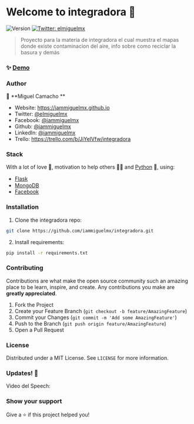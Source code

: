 # Welcome to integradora 👋
![Version](https://img.shields.io/badge/version-1.0-blue.svg?cacheSeconds=2592000)
[![Twitter: elmiguelmx](https://img.shields.io/twitter/follow/elmiguelmx.svg?style=social)](https://twitter.com/elmiguelmx)

> Proyecto para la materia de integradora el cual muestra el mapas donde existe contaminacion del aire, info sobre como reciclar la basura y demás

### ✨ [Demo](https://iammiguelmx-integradora.glitch.me/)

### Author

👤 **Miguel Camacho **

* Website: https://iammiguelmx.github.io
* Twitter: [@elmiguelmx](https://twitter.com/elmiguelmx)
* Facebook: [@iammiguelmx](https://www.facebook.com/iammiguelmx)
* Github: [@iammiguelmx](https://github.com/iammiguelmx)
* LinkedIn: [@iammiguelmx](www.linkedin.com/in/iammiguelmx)
* Trello: https://trello.com/b/JiYeIVfw/integradora

### Stack

With a lot of love 💖, motivation to help others 💪🏼 and [Python](https://www.python.org/) 🐍, using:

* [Flask](https://www.palletsprojects.com/p/flask/) <img src="https://emojis.slackmojis.com/emojis/images/1501021338/314/flask.png" width="15">
* [MongoDB](https://www.mongodb.com/) <img src="https://www.mongodb.com/assets/images/global/favicon.ico" width="15">
* [Facebook](https://developers.facebook.com) 

### Installation

1. Clone the integradora repo:
```bash
git clone https://github.com/iammiguelmx/integradora.git
```
2. Install requirements:
```bash
pip install -r requirements.txt
```

### Contributing

Contributions are what make the open source community such an amazing place to be learn, inspire, and create. Any contributions you make are **greatly appreciated**.

1. Fork the Project
2. Create your Feature Branch (`git checkout -b feature/AmazingFeature`)
3. Commit your Changes (`git commit -m 'Add some AmazingFeature'`)
4. Push to the Branch (`git push origin feature/AmazingFeature`)
5. Open a Pull Request


### License

Distributed under a MIT License. See `LICENSE` for more information.

### Updates! :tada:
Video del Speech:

### Show your support

Give a ⭐️ if this project helped you!

